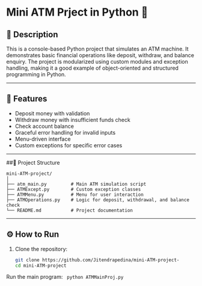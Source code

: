 # Mini ATM Prject  in Python 🏦

## 📌 Description
This is a console-based Python project that simulates an ATM machine. It demonstrates basic financial operations like deposit, withdraw, and balance enquiry. The project is modularized using custom modules and exception handling, making it a good example of object-oriented and structured programming in Python.

---

## 🚀 Features
- Deposit money with validation
- Withdraw money with insufficient funds check
- Check account balance
- Graceful error handling for invalid inputs
- Menu-driven interface
- Custom exceptions for specific error cases

---
##🧱 Project Structure
```
mini-ATM-project/
│
├── atm_main.py         # Main ATM simulation script
├── ATMExcept.py        # Custom exception classes
├── ATMMenu.py          # Menu for user interaction
├── ATMOperations.py    # Logic for deposit, withdrawal, and balance check
└── README.md           # Project documentation
```

----

## ⚙️ How to Run
1. Clone the repository:
   ```bash
   git clone https://github.com/Jitendrapedina/mini-ATM-project-
   cd mini-ATM-project

Run the main program:  ``` python ATMMainProj.py```
